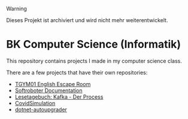 > [!WARNING]
> Dieses Projekt ist archiviert und wird nicht mehr weiterentwickelt.

# BK Computer Science (Informatik)

This repository contains projects I made in my computer science class.

There are a few projects that have their own repositories:

- [TGYM01 English Escape Room](https://github.com/bennetrr/tgym-escape-room)
- [Softroboter Documentation](https://github.com/bennetrr/softroboter-docs)
- [Lesetagebuch: Kafka - Der Process](https://github.com/bennetrr/der-process)
- [CovidSimulation](https://github.com/bennetrr/covid-simulation)
- [dotnet-autoupgrader](https://github.com/bennetrr/dotnet-autoupgrader)
